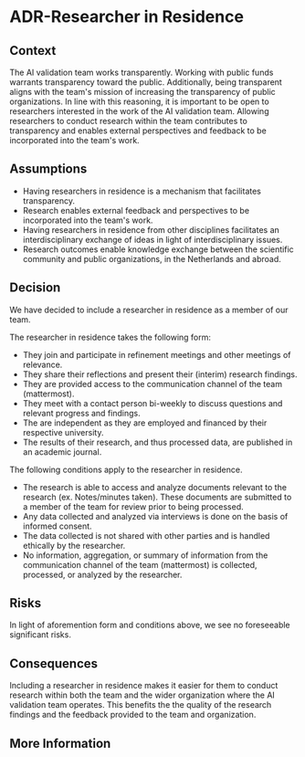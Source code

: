 # ADR-Researcher in Residence

## Context

The AI validation team works transparently. Working with public funds warrants transparency toward the public. Additionally, being transparent aligns with the team's mission of increasing the transparency of public organizations.
In line with this reasoning, it is important to be open to researchers interested in the work of the AI validation team. Allowing researchers to conduct research within the team contributes to transparency and enables external perspectives and feedback to be incorporated into the team's work.

## Assumptions

- Having researchers in residence is a mechanism that facilitates transparency.
- Research enables external feedback and perspectives to be incorporated into the team's work.
- Having researchers in residence from other disciplines facilitates an interdisciplinary exchange of ideas in light of interdisciplinary issues.
- Research outcomes enable knowledge exchange between the scientific community and public organizations, in the Netherlands and abroad.

## Decision

We have decided to include a researcher in residence as a member of our team.

The researcher in residence takes the following form:
- They join and participate in refinement meetings and other meetings of relevance.
- They share their reflections and present their (interim) research findings.
- They are provided access to the communication channel of the team (mattermost).
- They meet with a contact person bi-weekly to discuss questions and relevant progress and findings.
- The are independent as they are employed and financed by their respective university.
- The results of their research, and thus processed data, are published in an academic journal.

The following conditions apply to the researcher in residence.
- The research is able to access and analyze documents relevant to the research (ex. Notes/minutes taken). These documents are submitted to a member of the team for review prior to being processed.
- Any data collected and analyzed via interviews is done on the basis of informed consent.
- The data collected is not shared with other parties and is handled ethically by the researcher.
- No information, aggregation, or summary of information from the communication channel of the team (mattermost) is collected, processed, or analyzed by the researcher.

## Risks

In light of aforemention form and conditions above, we see no foreseeable significant risks.

## Consequences

Including a researcher in residence makes it easier for them to conduct research within both the team and the wider organization where the AI validation team operates. This benefits the the quality of the research findings and the feedback provided to the team and organization.

## More Information
